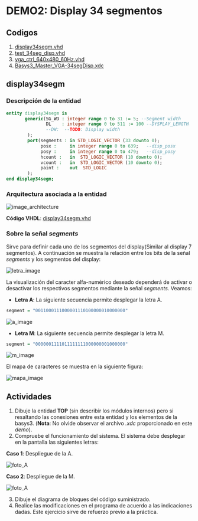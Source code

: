 # DEMO2: Display 34 segmentos

## Codigos ##

1. [display34segm.vhd](display34segm.vhd)
2. [test_34seg_disp.vhd](test_34seg_disp.vhd)
3. [vga_ctrl_640x480_60Hz.vhd](vga_ctrl_640x480_60Hz.vhd)
4. [Basys3_Master_VGA-34segDisp.xdc](Basys3_Master_VGA-34segDisp.xdc)

## display34segm ##

### Descripción de la entidad 

```vhdl
entity display34segm is
       generic(SG_WD : integer range 0 to 31 := 5; --Segment width
               DL    : integer range 0 to 511 := 100 --DYSPLAY_LENGTH
               --DW:  --TODO: Display width
        );  
        port(segments : in STD_LOGIC_VECTOR (33 downto 0);
             posx :     in integer range 0 to 639;   --disp_posx 
             posy :     in integer range 0 to 479;   --disp_posy
             hcount :   in  STD_LOGIC_VECTOR (10 downto 0);
             vcount :   in  STD_LOGIC_VECTOR (10 downto 0);
             paint :    out  STD_LOGIC
        );
end display34segm;
```

### Arquitectura asociada a la entidad

![image_architecture](display34segm.drawio.jpg)

**Código VHDL**: [display34segm.vhd](display34segm.vhd)

### Sobre la señal *segments* 

Sirve para definir cada uno de los segmentos del display(Similar al display 7 segmentos). 
A continuación se muestra la relación entre los bits de la señal *segments* y los segmentos del display:

![letra_image](letra.jpg)

La visualización del caracter alfa-numérico deseado dependerá de activar o desactivar los respectivos segmentos mediante la señal *segments*. Veamos:

* **Letra A**: La siguiente secuencia permite desplegar la letra A.

```vhdl
segment = "0011000111000001110100000010000000"
```

![a_image](letra_a.jpg)


* **Letra M**: La siguiente secuencia permite desplegar la letra M.

```vhdl
segment = "0000001111011111111000000001000000"
```

![m_image](letra_m.jpg)



El mapa de caracteres se muestra en la siguiente figura:

![mapa_image](mapa_caracteres.jpg)

## Actividades ##

1. Dibuje la entidad **TOP** (sin describir los módulos internos) pero si resaltando las conexiones entre esta entidad y los elementos de la basys3. (**Nota**: No olvide observar el archivo *.xdc* proporcionado en este *demo*).
2. Compruebe el funcionamiento del sistema. El sistema debe desplegar en la pantalla las siguientes letras:

**Caso 1**: Despliegue de la A.

![foto_A](foto_A.jpg)

**Caso 2**: Despliegue de la M.

![foto_A](foto_M.jpg)

3. Dibuje el diagrama de bloques del código suministrado.
4. Realice las modificaciones en el programa de acuerdo a las indicaciones dadas. Este ejercicio sirve de refuerzo previo a la práctica.
